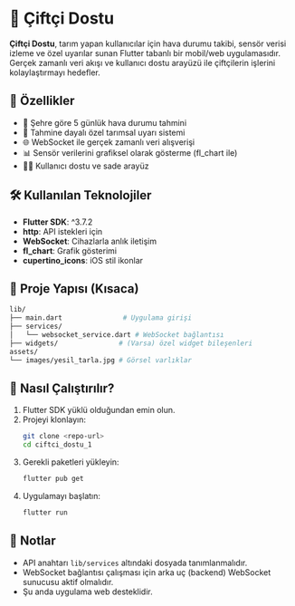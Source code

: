 
# 🌾 Çiftçi Dostu

**Çiftçi Dostu**, tarım yapan kullanıcılar için hava durumu takibi, sensör verisi izleme ve özel uyarılar sunan Flutter tabanlı bir mobil/web uygulamasıdır. Gerçek zamanlı veri akışı ve kullanıcı dostu arayüzü ile çiftçilerin işlerini kolaylaştırmayı hedefler.

## 🚀 Özellikler

- 📍 Şehre göre 5 günlük hava durumu tahmini
- 🔔 Tahmine dayalı özel tarımsal uyarı sistemi
- 🌐 WebSocket ile gerçek zamanlı veri alışverişi
- 📊 Sensör verilerini grafiksel olarak gösterme (fl_chart ile)
- 🧑‍🌾 Kullanıcı dostu ve sade arayüz

## 🛠️ Kullanılan Teknolojiler

- **Flutter SDK**: ^3.7.2
- **http**: API istekleri için
- **WebSocket**: Cihazlarla anlık iletişim
- **fl_chart**: Grafik gösterimi
- **cupertino_icons**: iOS stil ikonlar

## 📁 Proje Yapısı (Kısaca)

```bash
lib/
├── main.dart               # Uygulama girişi
├── services/
│   └── websocket_service.dart # WebSocket bağlantısı
├── widgets/               # (Varsa) özel widget bileşenleri
assets/
└── images/yesil_tarla.jpg # Görsel varlıklar
```

## 🧪 Nasıl Çalıştırılır?

1. Flutter SDK yüklü olduğundan emin olun.
2. Projeyi klonlayın:
   ```bash
   git clone <repo-url>
   cd ciftci_dostu_1
   ```
3. Gerekli paketleri yükleyin:
   ```bash
   flutter pub get
   ```
4. Uygulamayı başlatın:
   ```bash
   flutter run
   ```

## 📝 Notlar

- API anahtarı `lib/services` altındaki dosyada tanımlanmalıdır.
- WebSocket bağlantısı çalışması için arka uç (backend) WebSocket sunucusu aktif olmalıdır.
- Şu anda uygulama web desteklidir.

